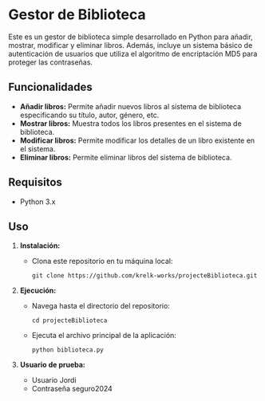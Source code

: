 # Gestor de Biblioteca

Este es un gestor de biblioteca simple desarrollado en Python para añadir, mostrar, modificar y eliminar libros. Además, incluye un sistema básico de autenticación de usuarios que utiliza el algoritmo de encriptación MD5 para proteger las contraseñas.

## Funcionalidades

- **Añadir libros:** Permite añadir nuevos libros al sistema de biblioteca especificando su título, autor, género, etc.
- **Mostrar libros:** Muestra todos los libros presentes en el sistema de biblioteca.
- **Modificar libros:** Permite modificar los detalles de un libro existente en el sistema.
- **Eliminar libros:** Permite eliminar libros del sistema de biblioteca.

## Requisitos

- Python 3.x

## Uso

1. **Instalación:**
   - Clona este repositorio en tu máquina local:
     ```
     git clone https://github.com/krelk-works/projecteBiblioteca.git
     ```

2. **Ejecución:**
   - Navega hasta el directorio del repositorio:
     ```
     cd projecteBiblioteca
     ```
   - Ejecuta el archivo principal de la aplicación:
     ```
     python biblioteca.py
     ```

3. **Usuario de prueba:**
    - Usuario
    Jordi
    - Contraseña
    seguro2024
